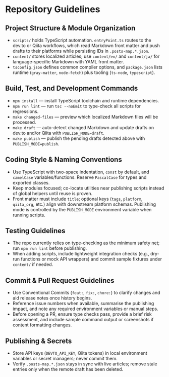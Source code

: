 # Repository Guidelines

## Project Structure & Module Organization

- `scripts/` holds TypeScript automation. `entryPoint.ts` routes to the dev.to or Qiita workflows, which read Markdown front matter and push drafts to their platforms while persisting IDs in `.posts-map.*.json`.
- `content/` stores localized articles; use `content/en/` and `content/ja/` for language-specific Markdown with YAML front matter.
- `tsconfig.json` defines common compiler options, and `package.json` lists runtime (`gray-matter`, `node-fetch`) plus tooling (`ts-node`, `typescript`).

## Build, Test, and Development Commands

- `npm install` — install TypeScript toolchain and runtime dependencies.
- `npm run lint` — run `tsc --noEmit` to type-check all scripts for regressions.
- `make changed-files` — preview which localized Markdown files will be processed.
- `make draft` — auto-detect changed Markdown and update drafts on dev.to and/or Qiita with `PUBLISH_MODE=draft`.
- `make publish` — publish the pending drafts detected above with `PUBLISH_MODE=publish`.

## Coding Style & Naming Conventions

- Use TypeScript with two-space indentation, `const` by default, and `camelCase` variables/functions. Reserve `PascalCase` for types and exported classes.
- Keep modules focused; co-locate utilities near publishing scripts instead of global helpers until reuse is proven.
- Front matter must include `title`; optional keys (`tags`, `platform`, `qiita_org`, etc.) align with downstream platform schemas. Publishing mode is controlled by the `PUBLISH_MODE` environment variable when running scripts.

## Testing Guidelines

- The repo currently relies on type-checking as the minimum safety net; run `npm run lint` before publishing.
- When adding scripts, include lightweight integration checks (e.g., dry-run functions or mock API wrappers) and commit sample fixtures under `content/` if needed.

## Commit & Pull Request Guidelines

- Use Conventional Commits (`feat:`, `fix:`, `chore:`) to clarify changes and aid release notes once history begins.
- Reference issue numbers when available, summarise the publishing impact, and note any required environment variables or manual steps.
- Before opening a PR, ensure type checks pass, provide a brief risk assessment, and include sample command output or screenshots if content formatting changes.

## Publishing & Secrets

- Store API keys (`DEVTO_API_KEY`, Qiita tokens) in local environment variables or secret managers; never commit them.
- Verify `.posts-map.*.json` stays in sync with live articles; remove stale entries only when the remote draft has been deleted.
